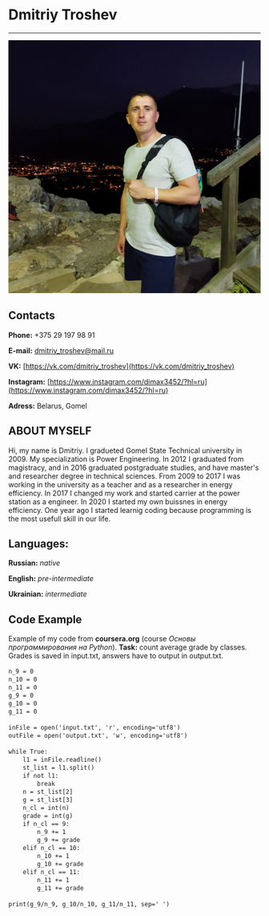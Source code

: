 # Dmitriy Troshev
---
![It's me](IMG_20210627_210742.jpg)

## Contacts

**Phone:** +375 29 197 98 91

**E-mail:** dmitriy_troshev@mail.ru

**VK:** [https://vk.com/dmitriy_troshev](https://vk.com/dmitriy_troshev)

**Instagram:** [https://www.instagram.com/dimax3452/?hl=ru](https://www.instagram.com/dimax3452/?hl=ru)

**Adress:** Belarus, Gomel

## ABOUT MYSELF

Hi, my name is Dmitriy. I gradueted Gomel State Technical university in 2009. My specialization is Power Engineering. In 2012 I graduated from magistracy, and in 2016 graduated postgraduate studies, and have master's and researcher degree in technical sciences. From 2009 to 2017 I was working in the university as a teacher and  as a researcher in energy efficiency. In 2017 I changed my work and started carrier at the power station as a engineer. In 2020 I started my own buissnes in energy efficiency. One year ago I started learnig coding because programming is the most usefull skill in our life.

## Languages:
**Russian:** *native*

**English:** *pre-intermediate*

**Ukrainian:** *intermediate*

## Code Example
Example of my code from **coursera.org** (course *Основы программирования на Python*). **Task:** count average grade by classes. Grades is saved in input.txt, answers have to output in output.txt.
```
n_9 = 0
n_10 = 0
n_11 = 0
g_9 = 0
g_10 = 0
g_11 = 0

inFile = open('input.txt', 'r', encoding='utf8')
outFile = open('output.txt', 'w', encoding='utf8')

while True:
    l1 = inFile.readline()
    st_list = l1.split()
    if not l1:
        break
    n = st_list[2]
    g = st_list[3]
    n_cl = int(n)
    grade = int(g)
    if n_cl == 9:
        n_9 += 1
        g_9 += grade
    elif n_cl == 10:
        n_10 += 1
        g_10 += grade
    elif n_cl == 11:
        n_11 += 1
        g_11 += grade

print(g_9/n_9, g_10/n_10, g_11/n_11, sep=' ')
```
